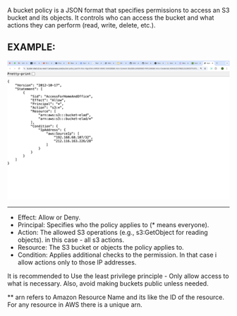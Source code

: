 A bucket policy is a JSON format that specifies permissions to access an S3 bucket and its objects.
It controls who can access the bucket and what actions they can perform (read, write, delete, etc.).

## EXAMPLE:

![bucket-policy](/resources/images/bucket-policy.png)


---

- Effect: Allow or Deny.
- Principal: Specifies who the policy applies to (* means everyone).
- Action: The allowed S3 operations (e.g., s3:GetObject for reading objects). in this case - all s3 actions.
- Resource: The S3 bucket or objects the policy applies to.
- Condition: Applies additional checks to the permission.
In that case i allow actions only to those IP addresses.

It is recommended to Use the least privilege principle - Only allow access to what is necessary.
Also, avoid making buckets public unless needed.


** arn refers to Amazon Resource Name and its like the ID of the resource.
   For any resource in AWS there is a unique arn.

